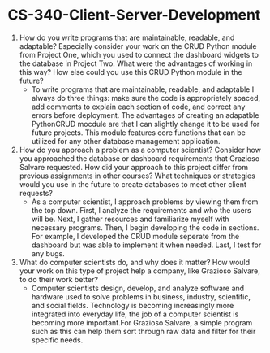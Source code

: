 # CS-340-Client-Server-Development

1. How do you write programs that are maintainable, readable, and adaptable? Especially consider your work on the CRUD Python module from Project One, which you used to connect the dashboard widgets to the database in Project Two. What were the advantages of working in this way? How else could you use this CRUD Python module in the future?
   - To write programs that are maintainable, readable, and adaptable I always do three things: make sure the code is approprietely spaced, add comments to explain each section of code, and correct any errors before deployment. The advantages of creating an adapatble PythonCRUD mocdule are that I can slightly change it to be used for future projects. This module features core functions that can be utilized for any other database management application. 
1. How do you approach a problem as a computer scientist? Consider how you approached the database or dashboard requirements that Grazioso Salvare requested. How did your approach to this project differ from previous assignments in other courses? What techniques or strategies would you use in the future to create databases to meet other client requests?
   - As a computer scientist, I approach problems by viewing them from the top down. First, I analyze the requirements and who the users will be. Next, I gather resources and familiarize myself with necessary programs. Then, I begin developing the code in sections. For example, I developed the CRUD module seperate from the dashboard but was able to implement it when needed. Last, I test for any bugs.
1. What do computer scientists do, and why does it matter? How would your work on this type of project help a company, like Grazioso Salvare, to do their work better?
   - Computer scientists design, develop, and analyze software and hardware used to solve problems in business, industry, scientific, and social fields. Technology is becoming increasingly more integrated into everyday life, the job of a computer scientist is becoming more important.For Grazioso Salvare, a simple program such as this can help them sort through raw data and filter for their specific needs.

